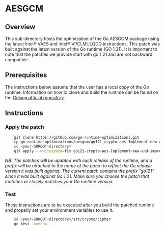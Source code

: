 # AESGCM
## Overview
This sub-directory hosts the optimization of the Go AESGCM package using the latest Intel® VAES and Intel® VPCLMULQDQ instructions. This patch was built against the latest version of the Go runtime (GO 1.21). It is important to note that the patches we provide start with go 1.21 and are not backward compatible.

## Prerequisites
The instructions below assume that the user has a local copy of the Go runtime. Information on how to clone and build the runtime can be found on the [Golang official repository][Go].

## Instructions
### Apply the patch

```bash
    git clone https://github.com/go-runtime-optimizations.git
    cp go-runtime-optimizations/aesgcm/go121-crypto-aes-Implement-new-and-improved-AES-GCM-cipher.patch <your-GOROOT-directory>
    cd <your-GOROOT-directory>
    git apply --whitespace=fix go121-crypto-aes-Implement-new-and-improved-AES-GCM-cipher.patch
```
*NB: The patches will be updated with each release of the runtime, and a prefix will be attached to the name of the patch to reflect the Go release version it was built against. The current patch
    contains the prefix "go121" since it was built against Go 1.21. Make sure you choose the patch that matches or closely matches your Go runtime version.*

### Test
These instructions are to be executed after you build the patched runtime and properly set your environment variables to use it.
```bash
    cd <your-GOROOT-directory>/src/crypto/cipher
    go test -bench=.
```
 [Go]: https://github.com/golang/go/tree/master
